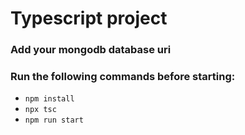 # Typescript project

### Add your mongodb database uri

### Run the following commands before starting:

- `npm install`
- `npx tsc`
- `npm run start`

